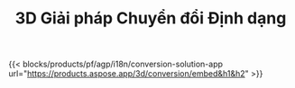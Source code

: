 ﻿---
title: 3D Giải pháp Chuyển đổi Định dạng 
weight: 7730
url: /vi/conversion
limit: 
description: Chuyển đổi 3D Tệp sang Autodesk, Draco, Wavefront, 3D Studio và nhiều định dạng khác
---
{{< blocks/products/pf/agp/i18n/conversion-solution-app url="https://products.aspose.app/3d/conversion/embed&h1&h2" >}} 
